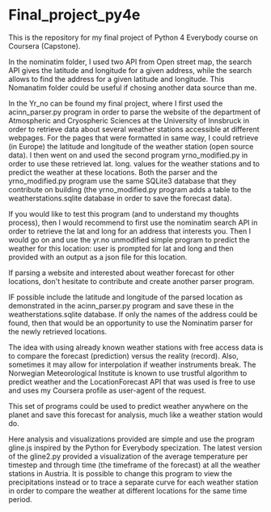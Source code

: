 # Final_project_py4e
This is the repository for my final project of Python 4 Everybody course on Coursera (Capstone).

In the nominatim folder, I used two API from Open street map, the search API gives the latitude and longitude for a given address, while the search allows to find the address for a given latitude and longitude.
This Nomanatim folder could be useful if chosing another data source than me.

In the Yr_no can be found my final project, where I first used the acinn_parser.py program in order to parse the website of the department of Atmospheric and Cryospheric Sciences at the University of Innsbruck in order to retrieve data about several weather stations accessible at different webpages. For the pages that were formatted in same way, I could retrieve (in Europe) the latitude and longitude of the weather station (open source data). I then went on and used the second program yrno_modified.py in order to use these retrieved lat. long. values for the weather stations and to predict the weather at these locations. Both the parser and the yrno_modified.py program use the same SQLite3 database that they contribute on building (the yrno_modified.py program adds a table to the weatherstations.sqlite database in order to save the forecast data).

If you would like to test this program (and to understand my thoughts process), then I would recommend to first use the nominatim search API in order to retrieve the lat and long for an address that interests you. Then I would go on and use the yr.no unmodified simple program to predict the weather for this location: user is prompted for lat and long and then provided with an output as a json file for this location.

If parsing a website and interested about weather forecast for other locations, don't hesitate to contribute and create another parser program. 

IF possible include the latitude and longitude of the parsed location as demonstrated in the acinn_parser.py program and save these in the weatherstations.sqlite database. If only the names of the address could be found, then that would be an opportunity to use the Nominatim parser for the newly retrieved locations. 

The idea with using already known weather stations with free access data is to compare the forecast (prediction) versus the reality (record). Also, sometimes it may allow for interpolation if weather instruments break. The Norwegian Meteorological Institute is known to use trustful algorithm to predict weather and the LocationForecast API that was used is free to use and uses my Coursera profile as user-agent of the request. 

This set of programs could be used to predict weather anywhere on the planet and save this forecast for analysis, much like a weather station would do. 

Here analysis and visualizations provided are simple and use the program gline.js inspired by the Python for Everybody specization. The latest version of the gline2.py provided a visualization of the average temperature per timestep and through time (the timeframe of the forecast) at all the weather stations in Austria. 
It is possible to change this program to view the precipitations instead or to trace a separate curve for each weather station in order to compare the weather at different locations for the same time period.
